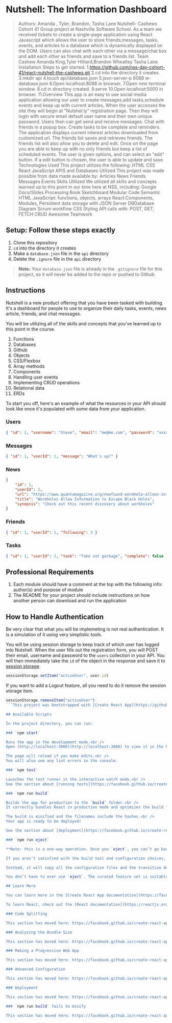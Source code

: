 # Nutshell: The Information Dashboard

>Authors: Amanda , Tyler, Brandon, Tasha Lane
>Nutshell- Cashews Cohort 41
Group project at Nashville Software School. As a team we received tickets to create a single-page application using React Javascript which allows the user to store friends,messages, tasks, events, and articles to a database which is dynamically displayed on the DOM. Users can also chat with each other via a message/chat box and add each other as friends and save to a friends list.
>Team Cashew
Amanda King,Tyler Hilliard,Brandon Wheatley Tasha Lane
>Installation
Steps to get started:
1.https://github.com/nss-day-cohort-41/react-nutshell-the-cashews.git
2.cd into the directory it creates.
3.mkdir api
4.touch api/database.json
5.json-server-p 8088 w- database.json
6.Open localhost:8088 in browser.
7.Open new terminal window.
8.cd in directory created.
9.serve
10.Open localhost:5000 in browser.
11.Overview
This app is an easy to use social media application allowing our user to create messages,add tasks,schedule events and keep up with current articles,  When the user accesses the site they will begin at "Nutshel.ly" registration page. Then they will login with secure email default user name and their own unique password. Users then can get send and receive messages. Chat with friends in a popup box. Create tasks to be complete and reminders. The application displays current interest articles downloaded from customized url. The friends list saves and retrieves friends. The friends list will also allow you to delete and edit. Once on the page you are able to keep up with no only friends but keep a list of scheduled events. The user is given options, and can select an "edit" button. If a edit button is chosen, the user is able to update and save.
>Technologies Used
This project utilizes the following:
HTML
CSS
React
JavaScript
APIS and Databases Utilized
This project was made possible from data made available by:
Articles
News
Friends
Messages
Events
>Skills Utilized
We utilized all skills and concepts learned up to this point in our time here at NSS, including:
Google Docs/Slides Processing Book
Sketchboard
Modular Code
Semantic HTML
JavaScript: functions, objects, arrays
React:Components, Modules,
Persistent data storage with JSON Server
DBDatabase Diagram
Scrum workflow
CSS Styling
API calls with: POST, GET, FETCH
CRUD
Awesome Teamwork



## Setup: Follow these steps exactly

1. Clone this repository
1. `cd` into the directory it creates
1. Make a `database.json` file in the `api` directory
1. Delete the `.ignore` file in the `api` directory

> **Note:** Your `database.json` file is already in the `.gitignore` file for this project, so it will never be added to the repo or pushed to Github.

## Instructions

Nutshell is a new product offering that you have been tasked with building. It's a dashboard for people to use to organize their daily tasks, events, news article, friends, and chat messages.

You will be utilizing all of the skills and concepts that you've learned up to this point in the course.

1. Functions
1. Databases
1. Github
1. Objects
1. CSS/Flexbox
1. Array methods
1. Components
1. Handling user events
1. Implementing CRUD operations
1. Relational data
1. ERDs

To start you off, here's an example of what the resources in your API should look like once it's populated with some data from your application.

### Users

```json
{ "id": 1, "username": "Steve", "email": "me@me.com", "password": "xxxxxxxxxxxxxxxxxxxxx" }
```

### Messages

```json
{ "id": 1, "userId": 1, "message": "What's up?" }
```

### News

```json
{
    "id": 1,
    "userId": 2,
    "url": "https://www.quantamagazine.org/newfound-wormhole-allows-information-to-escape-black-holes-20171023/",
    "title": "Wormholes Allow Information to Escape Black Holes",
    "synopsis": "Check out this recent discovery about workholes"
}
```

### Friends

```json
{ "id": 1, "userId": 1, "following": 3 }
```

### Tasks

```json
{ "id": 1, "userId": 3, "task": "Take out garbage", "complete": false }
```

## Professional Requirements

1. Each module should have a comment at the top with the following info: author(s) and purpose of module
1. The README for your project should include instructions on how another person can download and run the application

## How to Handle Authentication

Be very clear that what you will be implemeting is not real authentication. It is a simulation of it using very simplistic tools.

You will be using session storage to keep track of which user has logged into Nutshell. When the user fills out the registration form, you will POST their email, username and password to the `users` collection in your API. You will then immediately take the `id` of the object in the response and save it to [session storage](https://javascript.info/localstorage#sessionstorage).

```js
sessionStorage.setItem("activeUser", user.id)
```

If you want to add a Logout feature, all you need to do it remove the session storage item.

```js
sessionStorage.removeItem("activeUser")
```This project was bootstrapped with [Create React App](https://github.com/facebook/create-react-app).

## Available Scripts

In the project directory, you can run:

### `npm start`

Runs the app in the development mode.<br />
Open [http://localhost:3000](http://localhost:3000) to view it in the browser.

The page will reload if you make edits.<br />
You will also see any lint errors in the console.

### `npm test`

Launches the test runner in the interactive watch mode.<br />
See the section about [running tests](https://facebook.github.io/create-react-app/docs/running-tests) for more information.

### `npm run build`

Builds the app for production to the `build` folder.<br />
It correctly bundles React in production mode and optimizes the build for the best performance.

The build is minified and the filenames include the hashes.<br />
Your app is ready to be deployed!

See the section about [deployment](https://facebook.github.io/create-react-app/docs/deployment) for more information.

### `npm run eject`

**Note: this is a one-way operation. Once you `eject`, you can’t go back!**

If you aren’t satisfied with the build tool and configuration choices, you can `eject` at any time. This command will remove the single build dependency from your project.

Instead, it will copy all the configuration files and the transitive dependencies (webpack, Babel, ESLint, etc) right into your project so you have full control over them. All of the commands except `eject` will still work, but they will point to the copied scripts so you can tweak them. At this point you’re on your own.

You don’t have to ever use `eject`. The curated feature set is suitable for small and middle deployments, and you shouldn’t feel obligated to use this feature. However we understand that this tool wouldn’t be useful if you couldn’t customize it when you are ready for it.

## Learn More

You can learn more in the [Create React App documentation](https://facebook.github.io/create-react-app/docs/getting-started).

To learn React, check out the [React documentation](https://reactjs.org/).

### Code Splitting

This section has moved here: https://facebook.github.io/create-react-app/docs/code-splitting

### Analyzing the Bundle Size

This section has moved here: https://facebook.github.io/create-react-app/docs/analyzing-the-bundle-size

### Making a Progressive Web App

This section has moved here: https://facebook.github.io/create-react-app/docs/making-a-progressive-web-app

### Advanced Configuration

This section has moved here: https://facebook.github.io/create-react-app/docs/advanced-configuration

### Deployment

This section has moved here: https://facebook.github.io/create-react-app/docs/deployment

### `npm run build` fails to minify

This section has moved here: https://facebook.github.io/create-react-app/docs/troubleshooting#npm-run-build-fails-to-minify
